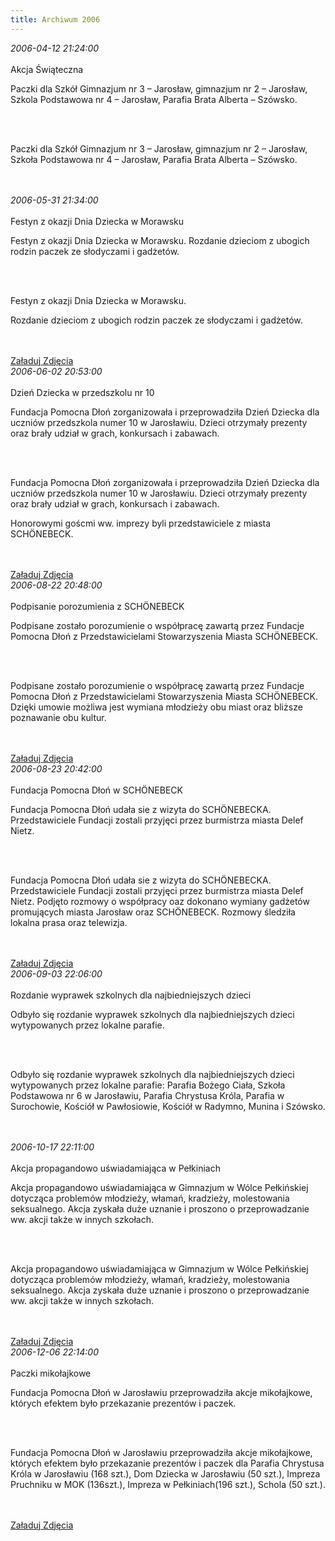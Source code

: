 ```yaml
---
title: Archiwum 2006
---
```


<div class="archiveItem">
<i>2006-04-12 21:24:00</i><br><br>
Akcja Świąteczna<p>Paczki dla Szkół Gimnazjum nr 3 – Jarosław, gimnazjum nr 2 – Jarosław, Szkola Podstawowa nr 4 – Jarosław, Parafia Brata Alberta – Szówsko.</p><br><br>
<p>Paczki dla Szkół Gimnazjum nr 3 – Jarosław, gimnazjum nr 2 – Jarosław, Szkoła Podstawowa nr 4 – Jarosław, Parafia Brata Alberta – Szówsko.</p><br><br>
</div>
<div class="archiveItem">
<i>2006-05-31 21:34:00</i><br><br>
Festyn z okazji Dnia Dziecka w Morawsku<p>Festyn z okazji Dnia Dziecka w Morawsku. Rozdanie dzieciom z ubogich rodzin paczek ze słodyczami i gadżetów.</p><br><br>
<p>Festyn z okazji Dnia Dziecka w Morawsku.</p><p>Rozdanie dzieciom z ubogich rodzin paczek ze słodyczami i gadżetów.</p><br><br>
<a href="#" class="loadImages">Załaduj Zdjęcia</a><br>
<div class="centerImgsEmpty">
<a href="img/archive_files/morawsko-dzien-dziecka-2006.jpg" target="_blank"><img data-src="img/archive_files/morawsko-dzien-dziecka-2006.jpg" /></a><br>
</div>
</div>
<div class="archiveItem">
<i>2006-06-02 20:53:00</i><br><br>
Dzień Dziecka w przedszkolu nr 10<p>Fundacja Pomocna Dłoń zorganizowała i przeprowadziła Dzień Dziecka dla uczniów przedszkola numer 10 w Jarosławiu. Dzieci otrzymały prezenty oraz brały udział w grach, konkursach i zabawach.</p><br><br>
<p>Fundacja Pomocna Dłoń zorganizowała i przeprowadziła Dzień Dziecka dla uczniów przedszkola numer 10 w Jarosławiu. Dzieci otrzymały prezenty oraz brały udział w grach, konkursach i zabawach.</p><p>Honorowymi goścmi ww. imprezy byli przedstawiciele z miasta SCHÖNEBECK.</p><br><br>
<a href="#" class="loadImages">Załaduj Zdjęcia</a><br>
<div class="centerImgsEmpty">
<a href="img/archive_files/1dzien_dziecka_2002.jpg" target="_blank"><img data-src="img/archive_files/1dzien_dziecka_2002.jpg" /></a><br>
<a href="img/archive_files/2[2].jpg" target="_blank"><img data-src="img/archive_files/2[2].jpg" /></a><br>
<a href="img/archive_files/dzien_dziecka.jpg" target="_blank"><img data-src="img/archive_files/dzien_dziecka.jpg" /></a><br>
<a href="img/archive_files/dzien_dziecka_2002.jpg" target="_blank"><img data-src="img/archive_files/dzien_dziecka_2002.jpg" /></a><br>
<a href="img/archive_files/fundacja2[1].jpg" target="_blank"><img data-src="img/archive_files/fundacja2[1].jpg" /></a><br>
<a href="img/archive_files/skanuj0001.jpg" target="_blank"><img data-src="img/archive_files/skanuj0001.jpg" /></a><br>
</div>
</div>
<div class="archiveItem">
<i>2006-08-22 20:48:00</i><br><br>
Podpisanie porozumienia z SCHÖNEBECK<p>Podpisane zostało porozumienie o współpracę zawartą przez Fundacje Pomocna Dłoń z Przedstawicielami Stowarzyszenia Miasta SCHÖNEBECK.</p><br><br>
<p>Podpisane zostało porozumienie o współpracę zawartą przez Fundacje Pomocna Dłoń z Przedstawicielami Stowarzyszenia Miasta SCHÖNEBECK. Dzięki umowie możliwa jest wymiana młodzieży obu miast oraz bliższe poznawanie obu kultur.</p><br><br>
<a href="#" class="loadImages">Załaduj Zdjęcia</a><br>
<div class="centerImgsEmpty">
<a href="img/archive_files/1[1].jpg" target="_blank"><img data-src="img/archive_files/1[1].jpg" /></a><br>
<a href="img/archive_files/2[1].jpg" target="_blank"><img data-src="img/archive_files/2[1].jpg" /></a><br>
<a href="img/archive_files/3[1].jpg" target="_blank"><img data-src="img/archive_files/3[1].jpg" /></a><br>
</div>
</div>
<div class="archiveItem">
<i>2006-08-23 20:42:00</i><br><br>
Fundacja Pomocna Dłoń w SCHÖNEBECK<p>Fundacja Pomocna Dłoń udała sie z wizyta do SCHÖNEBECKA. Przedstawiciele Fundacji zostali przyjęci przez burmistrza miasta Delef Nietz.</p><br><br>
<p>Fundacja Pomocna Dłoń udała sie z wizyta do SCHÖNEBECKA. Przedstawiciele Fundacji zostali przyjęci przez burmistrza miasta Delef Nietz.  Podjęto rozmowy o współpracy oaz dokonano wymiany gadżetów promujących miasta Jarosław oraz SCHÖNEBECK. Rozmowy śledziła lokalna prasa oraz telewizja.</p><br><br>
<a href="#" class="loadImages">Załaduj Zdjęcia</a><br>
<div class="centerImgsEmpty">
<a href="img/archive_files/01.jpg" target="_blank"><img data-src="img/archive_files/01.jpg" /></a><br>
<a href="img/archive_files/02[1].jpg" target="_blank"><img data-src="img/archive_files/02[1].jpg" /></a><br>
<a href="img/archive_files/03.jpg" target="_blank"><img data-src="img/archive_files/03.jpg" /></a><br>
<a href="img/archive_files/05[1].jpg" target="_blank"><img data-src="img/archive_files/05[1].jpg" /></a><br>
<a href="img/archive_files/05[2].jpg" target="_blank"><img data-src="img/archive_files/05[2].jpg" /></a><br>
<a href="img/archive_files/skanuj0004.jpg" target="_blank"><img data-src="img/archive_files/skanuj0004.jpg" /></a><br>
</div>
</div>
<div class="archiveItem">
<i>2006-09-03 22:06:00</i><br><br>
Rozdanie wyprawek szkolnych dla najbiedniejszych dzieci <p>Odbyło się rozdanie wyprawek szkolnych dla najbiedniejszych dzieci wytypowanych przez lokalne parafie.</p><br><br>
<p>Odbyło się rozdanie wyprawek szkolnych dla najbiedniejszych dzieci wytypowanych przez lokalne parafie: Parafia Bożego Ciała, Szkoła Podstawowa nr 6 w Jarosławiu, Parafia Chrystusa Króla, Parafia w Surochowie, Kościół w Pawłosiowie, Kościół w Radymno, Munina i Szówsko.</p><br><br>
</div>
<div class="archiveItem">
<i>2006-10-17 22:11:00</i><br><br>
Akcja propagandowo uświadamiająca w Pełkiniach<p>Akcja propagandowo uświadamiająca w Gimnazjum w Wólce Pełkińskiej dotycząca problemów młodzieży, włamań, kradzieży, molestowania seksualnego. Akcja zyskała duże uznanie i proszono o przeprowadzanie ww. akcji także w innych szkołach.</p><br><br>
<p>Akcja propagandowo uświadamiająca w Gimnazjum w Wólce Pełkińskiej dotycząca problemów młodzieży, włamań, kradzieży, molestowania seksualnego. Akcja zyskała duże uznanie i proszono o przeprowadzanie ww. akcji także w innych szkołach.</p><br><br>
<a href="#" class="loadImages">Załaduj Zdjęcia</a><br>
<div class="centerImgsEmpty">
<a href="img/archive_files/IMG_2578.jpg" target="_blank"><img data-src="img/archive_files/IMG_2578.jpg" /></a><br>
<a href="img/archive_files/akcja-prop-uswiadamiajaca-2007.jpg" target="_blank"><img data-src="img/archive_files/akcja-prop-uswiadamiajaca-2007.jpg" /></a><br>
<a href="img/archive_files/pelkinie-akcja-prop-2006.jpg" target="_blank"><img data-src="img/archive_files/pelkinie-akcja-prop-2006.jpg" /></a><br>
<a href="img/archive_files/policjant.jpg" target="_blank"><img data-src="img/archive_files/policjant.jpg" /></a><br>
</div>
</div>
<div class="archiveItem">
<i>2006-12-06 22:14:00</i><br><br>
Paczki mikołajkowe<p>Fundacja Pomocna Dłoń w Jarosławiu przeprowadziła akcje mikołajkowe, których efektem było przekazanie prezentów i paczek.</p><br><br>
<p>Fundacja Pomocna Dłoń w Jarosławiu przeprowadziła akcje mikołajkowe, których efektem było przekazanie prezentów i paczek dla Parafia Chrystusa Króla w Jarosławiu (168 szt.), Dom Dziecka w Jarosławiu (50 szt.), Impreza Pruchniku w MOK (136szt.), Impreza w Pełkiniach(196 szt.), Schola (50 szt.).</p><br><br>
<a href="#" class="loadImages">Załaduj Zdjęcia</a><br>
<div class="centerImgsEmpty">
<a href="img/archive_files/mikolaj-pruchnik-2006.jpg" target="_blank"><img data-src="img/archive_files/mikolaj-pruchnik-2006.jpg" /></a><br>
</div>
</div>
